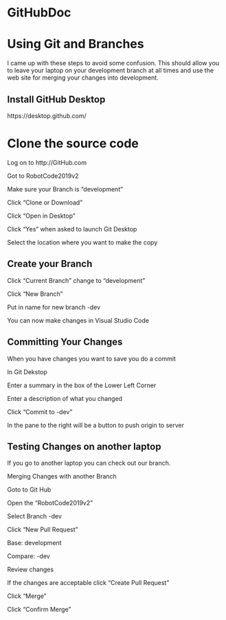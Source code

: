 # GitHubDoc
<H1>Using Git and Branches</H1>

I came up with these steps to avoid some confusion. This should allow you to leave your laptop on your development branch at all times and use the web site for merging your changes into development.<p>
  <H2>Install GitHub Desktop</H2><p>
https://desktop.github.com/<p>
  <H1>Clone the source code</H2><p>
Log on to http://GitHub.com<p>
Got to RobotCode2019v2<p>
Make sure your Branch is “development”<p>
Click “Clone or Download”<p>
Click “Open in Desktop”<p>
Click “Yes” when asked to launch Git Desktop<p>
Select the location where you want to make the copy<p>
  <H2>Create your Branch</H2><p>
Click “Current Branch” change to “development”<p>
Click “New Branch”<p>
Put in name for new branch <your name>-dev<p>
You can now make changes in Visual Studio Code<p>
  <H2>Committing Your Changes</H2><p>
When you have changes you want to save you do a commit<p>
In Git Dekstop <p>
Enter a summary in the box of the Lower Left Corner<p>
Enter a description of what you changed<p>
Click “Commit to <your name>-dev”<p>
In the pane to the right will be a button to push origin to server<p>
  <H2>Testing Changes on another laptop</H2><p>
If you go to another laptop you can check out our branch.<p>
Merging Changes with another Branch<p>
Goto to Git Hub<p>
Open the “RobotCode2019v2”<p>
Select Branch <name>-dev<p>
<indent>
  Click “New Pull Request”<p>
  Base: development<p>
  Compare: <name>-dev<p>
  </Indent>
Review changes<p>
If the changes are acceptable click “Create Pull Request”<p>
Click “Merge”<p>
Click “Confirm Merge”<p>





